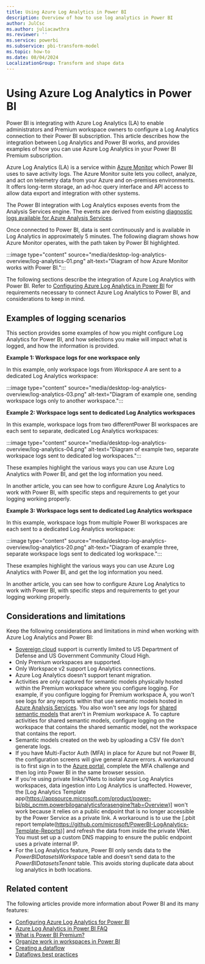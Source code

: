 ```yaml
---
title: Using Azure Log Analytics in Power BI
description: Overview of how to use log analytics in Power BI
author: JulCsc
ms.author: juliacawthra
ms.reviewer: ''
ms.service: powerbi
ms.subservice: pbi-transform-model
ms.topic: how-to
ms.date: 08/04/2024
LocalizationGroup: Transform and shape data
---
```

# Using Azure Log Analytics in Power BI

Power BI is integrating with Azure Log Analytics (LA) to enable administrators and Premium workspace owners to configure a Log Analytics connection to their Power BI subscription. This article describes how the integration between Log Analytics and Power BI works, and provides examples of how you can use Azure Log Analytics in your Power BI Premium subscription. 

Azure Log Analytics (LA) is a service within [Azure Monitor](https://azure.microsoft.com/services/monitor/) which Power BI uses to save activity logs. The Azure Monitor suite lets you collect, analyze, and act on telemetry data from your Azure and on-premises environments. It offers long-term storage, an ad-hoc query interface and API access to allow data export and integration with other systems. 

The Power BI integration with Log Analytics exposes events from the Analysis Services engine. The events are derived from existing [diagnostic logs available for Azure Analysis Services](/azure/analysis-services/analysis-services-logging). 

Once connected to Power BI, data is sent continuously and is available in Log Analytics in approximately 5 minutes. The following diagram shows how Azure Monitor operates, with the path taken by Power BI highlighted.

:::image type="content" source="media/desktop-log-analytics-overview/log-analytics-01.png" alt-text="Diagram of how Azure Monitor works with Power BI.":::

The following sections describe the integration of Azure Log Analytics with Power BI. Refer to [Configuring Azure Log Analytics in Power BI](./desktop-log-analytics-configure.md) for requirements necessary to connect Azure Log Analytics to Power BI, and considerations to keep in mind.

## Examples of logging scenarios

This section provides some examples of how you might configure Log Analytics for Power BI, and how selections you make will impact what is logged, and how the information is provided.

**Example 1: Workspace logs for one workspace only**

In this example, only workspace logs from *Workspace A* are sent to a dedicated Log Analytics workspace:

:::image type="content" source="media/desktop-log-analytics-overview/log-analytics-03.png" alt-text="Diagram of example one, sending workspace logs only to another workspace.":::

**Example 2: Workspace logs sent to dedicated Log Analytics workspaces**

In this example, workspace logs from two differentPower BI workspaces are each sent to separate, dedicated Log Analytics workspaces:

:::image type="content" source="media/desktop-log-analytics-overview/log-analytics-04.png" alt-text="Diagram of example two, separate workspace logs sent to dedicated log workspaces.":::

These examples highlight the various ways you can use Azure Log Analytics with Power BI, and get the log information you need.

In another article, you can see how to configure Azure Log Analytics to work with Power BI, with specific steps and requirements to get your logging working properly.

**Example 3: Workspace logs sent to dedicated Log Analytics workspace**

In this example, workspace logs from multiple Power BI workspaces are each sent to a dedicated Log Analytics workspace:

:::image type="content" source="media/desktop-log-analytics-overview/log-analytics-20.png" alt-text="Diagram of example three, separate workspace logs sent to dedicated log workspace.":::

These examples highlight the various ways you can use Azure Log Analytics with Power BI, and get the log information you need.

In another article, you can see how to configure Azure Log Analytics to work with Power BI, with specific steps and requirements to get your logging working properly.



## Considerations and limitations
Keep the following considerations and limitations in mind when working with Azure Log Analytics and Power BI:

* [Sovereign cloud](https://powerbi.microsoft.com/clouds/) support is currently limited to US Department of Defense and US Government Community Cloud High.
* Only Premium workspaces are supported.
* Only Workspace v2 support Log Analytics connections.
* Azure Log Analytics doesn't support tenant migration.
* Activities are only captured for semantic models physically hosted within the Premium workspace where you configure logging. For example, if you configure logging for Premium workspace A, you won't see logs for any reports within that use semantic models hosted in [Azure Analysis Services](https://azure.microsoft.com/services/analysis-services/#overview). You also won't see any logs for [shared semantic models](../../connect-data/service-datasets-share.md) that aren't in Premium workspace A. To capture activities for shared semantic models, configure logging on the workspace that contains the shared semantic model, not the workspace that contains the report.
* Semantic models created on the web by uploading a CSV file don't generate logs.
* If you have Multi-Factor Auth (MFA) in place for Azure but not Power BI, the configuration screens will give general Azure errors. A workaround is to first sign in to the [Azure portal](https://portal.azure.com), complete the MFA challenge and then log into Power BI in the same browser session.
* If you're using private links/VNets to isolate your Log Analytics workspaces, data ingestion into Log Analytics is unaffected. However, the [Log Analytics Template app(https://appsource.microsoft.com/product/power-bi/pbi_pcmm.powerbiloganalyticsforasengine?tab=Overview)] won't work because it relies on a public endpoint that is no longer accessible by the Power Service as a private link. A workaround is to use the [.pbit report template(https://github.com/microsoft/PowerBI-LogAnalytics-Template-Reports)] and refresh the data from inside the private VNet. You must set up a custom DNS mapping to ensure the public endpoint uses a private internal IP.
* For the Log Analytics feature, Power BI only sends data to the *PowerBIDatasetsWorkspace* table and doesn't send data to the *PowerBIDatasetsTenant* table. This avoids storing duplicate data about log analytics in both locations. 


## Related content
The following articles provide more information about Power BI and its many features:

* [Configuring Azure Log Analytics for Power BI](desktop-log-analytics-configure.md)
* [Azure Log Analytics in Power BI FAQ](desktop-log-analytics-faq.md)
* [What is Power BI Premium?](../../enterprise/service-premium-what-is.md)
* [Organize work in workspaces in Power BI](../../collaborate-share/service-new-workspaces.md)
* [Creating a dataflow](../dataflows/dataflows-create.md)
* [Dataflows best practices](../dataflows/dataflows-best-practices.md)
